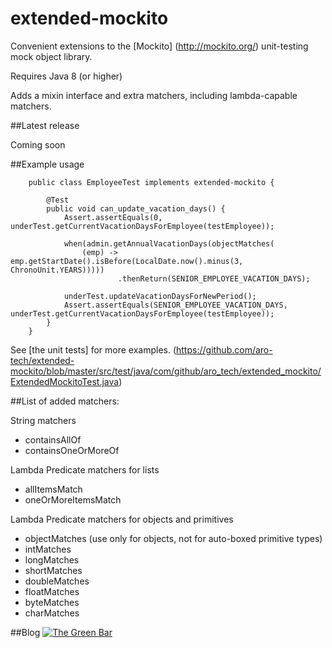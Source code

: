 # extended-mockito
Convenient extensions to the [Mockito] (http://mockito.org/) unit-testing mock object library.

Requires Java 8 (or higher)

Adds a mixin interface and extra matchers, including lambda-capable matchers.

##Latest release

Coming soon

##Example usage 
```
	public class EmployeeTest implements extended-mockito { 
		
		@Test
		public void can_update_vacation_days() {
			Assert.assertEquals(0, underTest.getCurrentVacationDaysForEmployee(testEmployee));
		
			when(admin.getAnnualVacationDays(objectMatches(
				(emp) -> emp.getStartDate().isBefore(LocalDate.now().minus(3, ChronoUnit.YEARS)))))
						.thenReturn(SENIOR_EMPLOYEE_VACATION_DAYS);
			
			underTest.updateVacationDaysForNewPeriod();
			Assert.assertEquals(SENIOR_EMPLOYEE_VACATION_DAYS, underTest.getCurrentVacationDaysForEmployee(testEmployee));
		}
	}

```

See [the unit tests] for more examples. (https://github.com/aro-tech/extended-mockito/blob/master/src/test/java/com/github/aro_tech/extended_mockito/ExtendedMockitoTest.java) 

##List of added matchers:

String matchers 
 * containsAllOf
 * containsOneOrMoreOf

Lambda Predicate matchers for lists
 * allItemsMatch
 * oneOrMoreItemsMatch

Lambda Predicate matchers for objects and primitives
 * objectMatches (use only for objects, not for auto-boxed primitive types)
 * intMatches
 * longMatches
 * shortMatches
 * doubleMatches
 * floatMatches
 * byteMatches
 * charMatches

##Blog
[![The Green Bar](https://img.shields.io/badge/My_Blog:-The_Green_Bar-brightgreen.svg)](https://thegreenbar.wordpress.com/)
